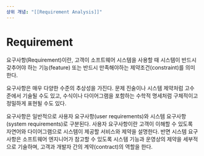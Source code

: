 ```yaml
---
상위 개념: "[[Requirement Analysis]]"
---
```

# Requirement
요구사항(Requirement)이란, 고객이 소프트웨어 시스템을 사용할 때 시스템이 반드시 갖추어야 하는 기능(feature) 또는 반드시 만족해야하는 제약조건(constraint)를 의미한다. 

요구사항은 매우 다양한 수준의 추상성을 가진다. 문제 진술이나 시스템 제약처럼 고수준에서 기술될 수도 있고, 수식이나 다이어그램을 포함하는 수학적 명세처럼 구체적이고 정밀하게 표현될 수도 있다.

요구사항은 일반적으로 사용자 요구사항(user requirements)와 시스템 요구사항(system requirements)로 구분된다. 사용자 요구사항이란 고객이 이해할 수 있도록 자연어와 다이어그램으로 시스템이 제공할 서비스와 제약을 설명한다. 반면 시스템 요구사항은 소프트웨어 엔지니어가 참고할 수 있도록 시스템 기능과 운영상의 제약을 세부적으로 기술하며, 고객과 개발자 간의 계약(contract)의 역할을 한다.